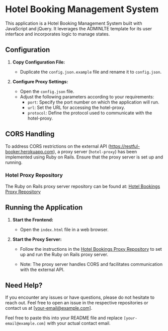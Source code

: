 # Hotel Booking Management System

This application is a Hotel Booking Management System built with JavaScript and jQuery. It leverages the ADMINLTE template for its user interface and incorporates logic to manage states.

## Configuration

1. **Copy Configuration File:**
   - Duplicate the `config.json.example` file and rename it to `config.json`.

2. **Configure Proxy Settings:**
   - Open the `config.json` file.
   - Adjust the following parameters according to your requirements:
     - `port`: Specify the port number on which the application will run.
     - `url`: Set the URL for accessing the hotel-proxy.
     - `protocol`: Define the protocol used to communicate with the hotel-proxy.

## CORS Handling

To address CORS restrictions on the external API (https://restful-booker.herokuapp.com), a proxy server (`hotel-proxy`) has been implemented using Ruby on Rails. Ensure that the proxy server is set up and running.

### Hotel Proxy Repository

The Ruby on Rails proxy server repository can be found at:
[Hotel Bookings Proxy Repository](https://github.com/Senzenjani/hotel-bookings-proxy)

## Running the Application

1. **Start the Frontend:**
   - Open the `index.html` file in a web browser.

2. **Start the Proxy Server:**
   - Follow the instructions in the [Hotel Bookings Proxy Repository](https://github.com/Senzenjani/hotel-bookings-proxy) to set up and run the Ruby on Rails proxy server.

   - Note: The proxy server handles CORS and facilitates communication with the external API.

## Need Help?

If you encounter any issues or have questions, please do not hesitate to reach out. Feel free to open an issue in the respective repositories or contact us at [your-email@example.com].

Feel free to paste this into your README file and replace `[your-email@example.com]` with your actual contact email.
